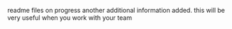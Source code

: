readme files on progress
another additional information added. 
this will be very useful when you work with your team
